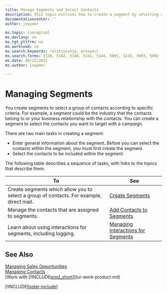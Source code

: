 ```yaml
---
title: Manage Segments and Select Contacts
description: This topic outlines how to create a segment by selecting a group of contacts according to specific criteria to later target that segment with a campaign.
documentationcenter: ''
author: jswymer

ms.topic: conceptual
ms.devlang: na
ms.tgt_pltfrm: na
ms.workload: na
ms.search.keywords: relationship, prospect
ms.search.forms: 5150, 5142, 5140, 5141, 5144, 5091, 5143, 5093, 5092
ms.date: 06/22/2021
ms.author: jswymer

---
```

# Managing Segments
You create segments to select a group of contacts according to specific criteria. For example, a segment could be the industry that the contacts belong to or your business relationship with the contacts. You can create a segment to select the contacts you want to target with a campaign.

There are two main tasks in creating a segment:

* Enter general information about the segment. Before you can select the contacts within the segment, you must first create the segment.
* Select the contacts to be included within the segment.

The following table describes a sequence of tasks, with links to the topics that describe them.

| To | See |
| --- | --- |
| Create segments which allow you to select a group of contacts. For example, direct mail. |[Create Segments](marketing-how-create-segment.md) |
| Manage the contacts that are assigned to segments. |[Add Contacts to Segments](marketing-add-contact-segment.md) |
| Learn about using interactions for segments, including logging. |[Managing Interactions for Segments](marketing-interaction-segments.md) |

## See Also
[Managing Sales Opportunities](marketing-manage-sales-opportunities.md)  
[Managing Contacts](marketing-contacts.md)  
[Work with [!INCLUDE[prod_short](includes/prod_short.md)]](ui-work-product.md)


[!INCLUDE[footer-include](includes/footer-banner.md)]